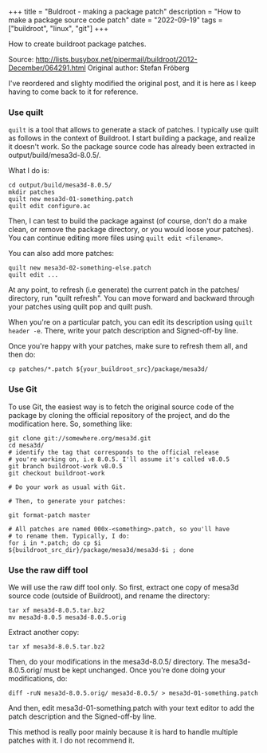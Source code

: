 +++
title = "Buldroot - making a package patch"
description = "How to make a package source code patch"
date = "2022-09-19"
tags = ["buildroot", "linux", "git"]
+++

How to create buildroot package patches.
<!--more-->

Source: http://lists.busybox.net/pipermail/buildroot/2012-December/064291.html
Original author: Stefan Fröberg

I've reordered and slighty modified the original post, and it is here as I keep having to come back to it for reference.

### Use quilt

`quilt` is a tool that allows to generate a stack of patches. I typically
use quilt as follows in the context of Buildroot. I start building a
package, and realize it doesn't work. So the package source code has
already been extracted in output/build/mesa3d-8.0.5/.

What I do is:

```
cd output/build/mesa3d-8.0.5/
mkdir patches
quilt new mesa3d-01-something.patch
quilt edit configure.ac
```

Then, I can test to build the package against (of course, don't do a
make clean, or remove the package directory, or you would loose your
patches). You can continue editing more files using `quilt edit <filename>`.

You can also add more patches:

```
quilt new mesa3d-02-something-else.patch
quilt edit ...
```

At any point, to refresh (i.e generate) the current patch in the
patches/ directory, run "quilt refresh". You can move forward and
backward through your patches using quilt pop and quilt push.

When you're on a particular patch, you can edit its description using
`quilt header -e`. There, write your patch description and
Signed-off-by line.

Once you're happy with your patches, make sure to refresh them all, and
then do:

`cp patches/*.patch ${your_buildroot_src}/package/mesa3d/`


### Use Git

To use Git, the easiest way is to fetch the original source code of the
package by cloning the official repository of the project, and do the
modification here. So, something like:

```
git clone git://somewhere.org/mesa3d.git
cd mesa3d/
# identify the tag that corresponds to the official release
# you're working on, i.e 8.0.5. I'll assume it's called v8.0.5
git branch buildroot-work v8.0.5
git checkout buildroot-work

# Do your work as usual with Git.

# Then, to generate your patches:

git format-patch master

# All patches are named 000x-<something>.patch, so you'll have
# to rename them. Typically, I do:
for i in *.patch; do cp $i ${buildroot_src_dir}/package/mesa3d/mesa3d-$i ; done
```

### Use the raw diff tool
We will use the raw diff tool only. So first, extract one copy of
mesa3d source code (outside of Buildroot), and rename the directory:

```
tar xf mesa3d-8.0.5.tar.bz2
mv mesa3d-8.0.5 mesa3d-8.0.5.orig
```

Extract another copy:

```
tar xf mesa3d-8.0.5.tar.bz2
```
Then, do your modifications in the mesa3d-8.0.5/ directory. The
mesa3d-8.0.5.orig/ must be kept unchanged. Once you're done doing your
modifications, do:

`diff -ruN mesa3d-8.0.5.orig/ mesa3d-8.0.5/ > mesa3d-01-something.patch`

And then, edit mesa3d-01-something.patch with your text editor to add
the patch description and the Signed-off-by line.

This method is really poor mainly because it is hard to handle multiple
patches with it. I do not recommend it.


